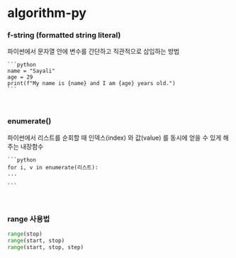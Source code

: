 # algorithm-py


### f-string (formatted string literal)

파이썬에서 문자열 안에 변수를 간단하고 직관적으로 삽입하는 방법

    ```python
    name = "Sayali"
    age = 29
    print(f"My name is {name} and I am {age} years old.")
    ```


<br />

### enumerate()

파이썬에서 리스트를 순회할 때 인덱스(index) 와 값(value) 를 동시에 얻을 수 있게 해주는 내장함수


  	```python
	for i, v in enumerate(리스트):
    ...

	```

<br />


### range 사용법

```python
range(stop)
range(start, stop)
range(start, stop, step)
```
